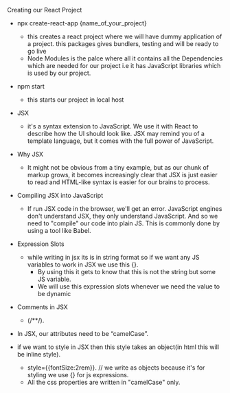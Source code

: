 Creating our React Project

-   npx create-react-app {name_of_your_project}
    - this creates a react project where we will have dummy application of a project. this packages gives bundlers, testing and will be ready to go live
    - Node Modules is the palce where all it contains all the Dependencies which are needed for our project i.e it has JavaScript libraries which is used by our project.

-   npm start
    - this starts our project in local host

- JSX
    - it's a syntax extension to JavaScript. We use it with React to describe how the UI should look like. JSX may remind you of a template language, but it comes with the full power of JavaScript.

- Why JSX
    - It might not be obvious from a tiny example, but as our chunk of markup grows, it becomes increasingly clear that JSX is just easier to read and HTML-like syntax is easier for our brains to process.

- Compiling JSX into JavaScript
    - If run JSX code in the browser, we'll get an error. JavaScript engines don't understand JSX, they only understand JavaScript. And so we need to "compile" our code into plain JS. This is commonly done by using a tool like Babel.

- Expression Slots
    - while writing in jsx its is in string format so if we want any JS variables to work in JSX we use this {}.
        - By using this it gets to know that this is not the string but some JS variable.
        - We will use this expression slots whenever we need the value to be dynamic

- Comments in JSX
    - (/**/).

- In JSX, our attributes need to be “camelCase”.
- if we want to style in JSX then this style takes an object(in html this will be inline style).
    - style={{fontSize:2rem}}. // we write as objects because it's for styling we use {} for js expressions.
    - All the css properties are written in "camelCase" only.